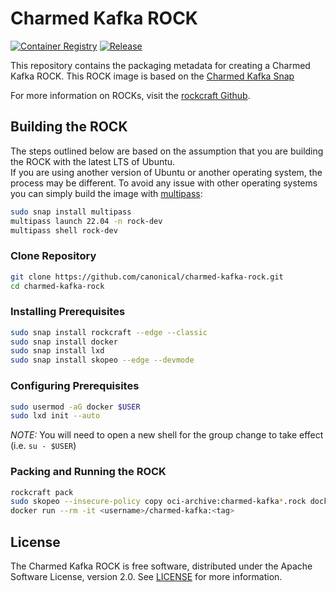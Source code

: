 # Charmed Kafka ROCK

[![Container Registry](https://img.shields.io/badge/Container%20Registry-published-blue)](https://github.com/canonical/charmed-kafka-rock/pkgs/container/charmed-kafka)
[![Release](https://github.com/canonical/charmed-kafka-rock/actions/workflows/publish.yaml/badge.svg)](https://github.com/canonical/charmed-kafka-rock/actions/workflows/publish.yaml)

This repository contains the packaging metadata for creating a Charmed Kafka ROCK. This ROCK image is based on the [Charmed Kafka Snap](https://github.com/canonical/charmed-kafka-snap)  

For more information on ROCKs, visit the [rockcraft Github](https://github.com/canonical/rockcraft). 

## Building the ROCK
The steps outlined below are based on the assumption that you are building the ROCK with the latest LTS of Ubuntu.  
If you are using another version of Ubuntu or another operating system, the process may be different. 
To avoid any issue with other operating systems you can simply build the image with [multipass](https://multipass.run/):
```bash
sudo snap install multipass
multipass launch 22.04 -n rock-dev
multipass shell rock-dev
``` 

### Clone Repository
```bash
git clone https://github.com/canonical/charmed-kafka-rock.git
cd charmed-kafka-rock
```
### Installing Prerequisites
```bash
sudo snap install rockcraft --edge --classic
sudo snap install docker
sudo snap install lxd
sudo snap install skopeo --edge --devmode
```
### Configuring Prerequisites
```bash
sudo usermod -aG docker $USER 
sudo lxd init --auto
```
*_NOTE:_* You will need to open a new shell for the group change to take effect (i.e. `su - $USER`)
### Packing and Running the ROCK
```bash
rockcraft pack
sudo skopeo --insecure-policy copy oci-archive:charmed-kafka*.rock docker-daemon:<username>/charmed-kafka:<tag>
docker run --rm -it <username>/charmed-kafka:<tag>
```
## License
The Charmed Kafka ROCK is free software, distributed under the Apache
Software License, version 2.0. See
[LICENSE](https://github.com/canonical/charmed-kafka-rock/blob/main/LICENSE)
for more information.
